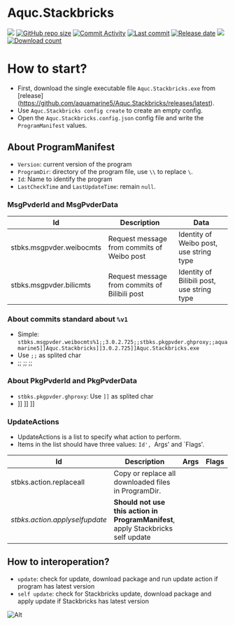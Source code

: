 # Aquc.Stackbricks
[![](https://img.shields.io/badge/.NET-%206-blue)]()
[![GitHub repo size](https://img.shields.io/github/repo-size/aquamarine5/Aquc.Stackbricks)](https://github.com/aquamarine5/Aquc.Stackbricks)
[![Commit Activity](https://img.shields.io/github/commit-activity/m/aquamarine5/Aquc.Stackbricks)]()
[![Last commit](https://img.shields.io/github/last-commit/aquamarine5/Aquc.Stackbricks)]()
[![Release date](https://img.shields.io/github/release-date-pre/aquamarine5/Aquc.Stackbricks)]()
[![](https://img.shields.io/github/actions/workflow/status/aquamarine5/Aquc.Stackbricks/codeql.yml)]()
[![Download count](https://img.shields.io/github/downloads/aquamarine5/Aquc.Stackbricks/total)]()
# How to start?
- First, download the single executable file `Aquc.Stackbricks.exe` from [release] (https://github.com/aquamarine5/Aquc.Stackbricks/releases/latest).
- Use `Aquc.Stackbricks config create` to create an empty config.
- Open the `Aquc.Stackbricks.config.json` config file and write the `ProgramManifest` values.
## About ProgramManifest
- `Version`: current version of the program
- `ProgramDir`: directory of the program file, use `\\` to replace `\`.
- `Id`: Name to identify the program
- `LastCheckTime` and `LastUpdateTime`: remain `null`.
### MsgPvderId and MsgPvderData

| Id |Description |Data
| --- | --- | --- |
|stbks.msgpvder.weibocmts|Request message from commits of Weibo post|Identity of Weibo post, use string type|
|stbks.msgpvder.bilicmts|Request message from commits of Bilibili post|Identity of Bilibili post, use string type|

### About commits standard about `%v1`
- Simple: `stbks.msgpvder.weibocmts%1;;3.0.2.725;;stbks.pkgpvder.ghproxy;;aquamarine5]]Aquc.Stackbricks]]3.0.2.725]]Aquc.Stackbricks.exe​`
- Use `;;` as splited char
- <MsgPvderId> ;; <VersionCode> ;; <PkgPvderId> ;; <PkgPvderData>

### About PkgPvderId and PkgPvderData
- `stbks.pkgpvder.ghproxy`: Use `]]` as splited char
- <Username> ]] <RepoName> ]] <ReleaseTagName> ]] <ReleaseAssetFileName>

### UpdateActions
- UpdateActions is a list to specify what action to perform.
- Items in the list should have three values: `Id', `Args' and `Flags'.

| Id | Description | Args | Flags
| ----------- | ----------- |-------|-------|
| stbks.action.replaceall | Copy or replace all downloaded files in ProgramDir.| | | |
| *stbks.action.applyselfupdate* | **Should not use this action in ProgramManifest**, apply Stackbricks self update| | | |

## How to interoperation?
- `update`: check for update, download package and run update action if program has latest version
- `self update`: check for Stackbricks update, download package and apply update if Stackbricks has latest version

![Alt](https://repobeats.axiom.co/api/embed/65438e651c9b1b2fb5ac54201fc8ec26cba0b0a9.svg "Repobeats analytics image")
